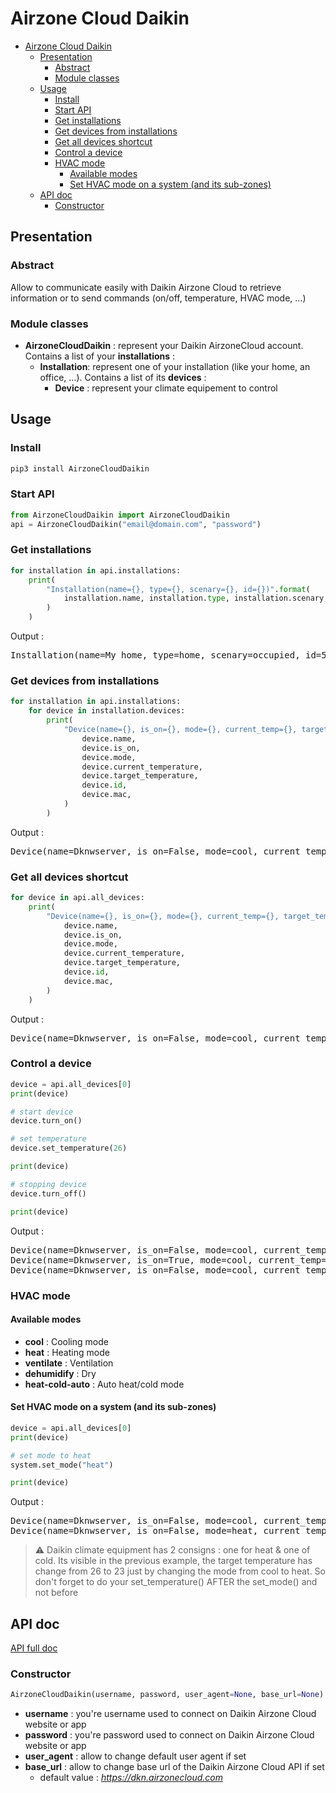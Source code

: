 # Airzone Cloud Daikin

- [Airzone Cloud Daikin](#airzone-cloud-daikin)
  - [Presentation](#presentation)
    - [Abstract](#abstract)
    - [Module classes](#module-classes)
  - [Usage](#usage)
    - [Install](#install)
    - [Start API](#start-api)
    - [Get installations](#get-installations)
    - [Get devices from installations](#get-devices-from-installations)
    - [Get all devices shortcut](#get-all-devices-shortcut)
    - [Control a device](#control-a-device)
    - [HVAC mode](#hvac-mode)
      - [Available modes](#available-modes)
      - [Set HVAC mode on a system (and its sub-zones)](#set-hvac-mode-on-a-system-and-its-sub-zones)
  - [API doc](#api-doc)
    - [Constructor](#constructor)

## Presentation

### Abstract

Allow to communicate easily with Daikin Airzone Cloud to retrieve information or to send commands (on/off, temperature, HVAC mode, ...)

### Module classes

- **AirzoneCloudDaikin** : represent your Daikin AirzoneCloud account. Contains a list of your **installations** :
  - **Installation**: represent one of your installation (like your home, an office, ...). Contains a list of its **devices** :
    - **Device** : represent your climate equipement to control

## Usage

### Install

```bash
pip3 install AirzoneCloudDaikin
```

### Start API

```python
from AirzoneCloudDaikin import AirzoneCloudDaikin
api = AirzoneCloudDaikin("email@domain.com", "password")
```

### Get installations

```python
for installation in api.installations:
    print(
        "Installation(name={}, type={}, scenary={}, id={})".format(
            installation.name, installation.type, installation.scenary, installation.id
        )
    )
```

Output :

<pre>
Installation(name=My home, type=home, scenary=occupied, id=5d592c14646b6d798ccc2aaa)
</pre>

### Get devices from installations

```python
for installation in api.installations:
    for device in installation.devices:
        print(
            "Device(name={}, is_on={}, mode={}, current_temp={}, target_temp={}, id={}, mac={})".format(
                device.name,
                device.is_on,
                device.mode,
                device.current_temperature,
                device.target_temperature,
                device.id,
                device.mac,
            )
        )
```

Output :

<pre>
Device(name=Dknwserver, is_on=False, mode=cool, current_temp=25.0, target_temp=26.0, id=5ab1875a651241708814575681, mac=AA:BB:CC:DD:EE:FF)
</pre>

### Get all devices shortcut

```python
for device in api.all_devices:
    print(
        "Device(name={}, is_on={}, mode={}, current_temp={}, target_temp={}, id={}, mac={})".format(
            device.name,
            device.is_on,
            device.mode,
            device.current_temperature,
            device.target_temperature,
            device.id,
            device.mac,
        )
    )
```

Output :

<pre>
Device(name=Dknwserver, is_on=False, mode=cool, current_temp=25.0, target_temp=26.0, id=5ab1875a651241708814575681, mac=AA:BB:CC:DD:EE:FF)
</pre>

### Control a device

```python
device = api.all_devices[0]
print(device)

# start device
device.turn_on()

# set temperature
device.set_temperature(26)

print(device)

# stopping device
device.turn_off()

print(device)
```

Output :

<pre>
Device(name=Dknwserver, is_on=False, mode=cool, current_temp=25.0, target_temp=30.0)
Device(name=Dknwserver, is_on=True, mode=cool, current_temp=25.0, target_temp=26.0)
Device(name=Dknwserver, is_on=False, mode=cool, current_temp=25.0, target_temp=26.0)
</pre>

### HVAC mode

#### Available modes

- **cool** : Cooling mode
- **heat** : Heating mode
- **ventilate** : Ventilation
- **dehumidify** : Dry
- **heat-cold-auto** : Auto heat/cold mode

#### Set HVAC mode on a system (and its sub-zones)

```python
device = api.all_devices[0]
print(device)

# set mode to heat
system.set_mode("heat")

print(device)
```

Output :

<pre>
Device(name=Dknwserver, is_on=False, mode=cool, current_temp=25.0, target_temp=26.0)
Device(name=Dknwserver, is_on=False, mode=heat, current_temp=25.0, target_temp=23.0)
</pre>

> :warning: Daikin climate equipment has 2 consigns : one for heat & one of cold.
> Its visible in the previous example, the target temperature has change from 26 to 23 just by changing the mode from cool to heat.
> So don't forget to do your set_temperature() AFTER the set_mode() and not before

## API doc

[API full doc](API.md)

### Constructor

```python
AirzoneCloudDaikin(username, password, user_agent=None, base_url=None)
```

- **username** : you're username used to connect on Daikin Airzone Cloud website or app
- **password** : you're password used to connect on Daikin Airzone Cloud website or app
- **user_agent** : allow to change default user agent if set
- **base_url** : allow to change base url of the Daikin Airzone Cloud API if set
  - default value : _https://dkn.airzonecloud.com_

